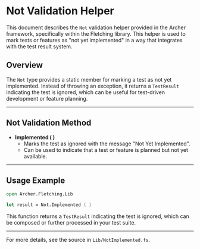 # Not Validation Helper

This document describes the `Not` validation helper provided in the Archer framework, specifically within the Fletching library. This helper is used to mark tests or features as "not yet implemented" in a way that integrates with the test result system.

## Overview

The `Not` type provides a static member for marking a test as not yet implemented. Instead of throwing an exception, it returns a `TestResult` indicating the test is ignored, which can be useful for test-driven development or feature planning.

---

## Not Validation Method

- **Implemented ( )**
  - Marks the test as ignored with the message "Not Yet Implemented".
  - Can be used to indicate that a test or feature is planned but not yet available.

---

## Usage Example

```fsharp
open Archer.Fletching.Lib

let result = Not.Implemented ( )
```

This function returns a `TestResult` indicating the test is ignored, which can be composed or further processed in your test suite.

---

For more details, see the source in `Lib/NotImplemented.fs`.
